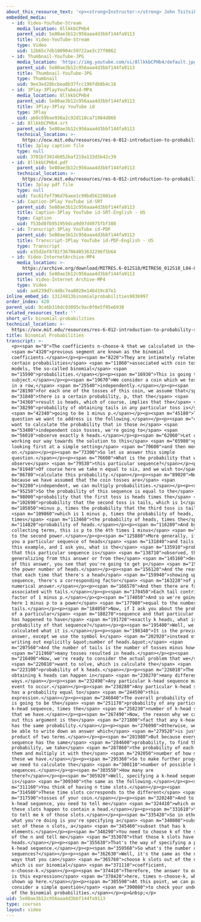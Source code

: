 ```yaml
---
about_this_resource_text: '<p><strong>Instructor:</strong> John Tsitsiklis</p>'
embedded_media:
  - id: Video-YouTube-Stream
    media_location: 8llkkbCPHb4
    parent_uid: 5e80ae3b12c956aaa4d3bbf144fa9113
    title: Video-YouTube-Stream
    type: Video
    uid: 12b65c7db100904c59722ae3c27f0862
  - id: Thumbnail-YouTube-JPG
    media_location: 'https://img.youtube.com/vi/8llkkbCPHb4/default.jpg'
    parent_uid: 5e80ae3b12c956aaa4d3bbf144fa9113
    title: Thumbnail-YouTube-JPG
    type: Thumbnail
    uid: 9ee3ed28bcbea0b37fcc196fdb8b4c16
  - id: 3Play-3PlayYouTubeid-MP4
    media_location: 8llkkbCPHb4
    parent_uid: 5e80ae3b12c956aaa4d3bbf144fa9113
    title: 3Play-3Play YouTube id
    type: 3Play
    uid: ab0c69bae936a2c92d118ca71984d866
  - id: 8llkkbCPHb4.srt
    parent_uid: 5e80ae3b12c956aaa4d3bbf144fa9113
    technical_location: >-
      https://ocw.mit.edu/resources/res-6-012-introduction-to-probability-spring-2018/part-i-the-fundamentals/binomial-probabilities/8llkkbCPHb4.srt
    title: 3play caption file
    type: null
    uid: 3701bf3914b052baf219a133d5b42c39
  - id: 8llkkbCPHb4.pdf
    parent_uid: 5e80ae3b12c956aaa4d3bbf144fa9113
    technical_location: >-
      https://ocw.mit.edu/resources/res-6-012-introduction-to-probability-spring-2018/part-i-the-fundamentals/binomial-probabilities/8llkkbCPHb4.pdf
    title: 3play pdf file
    type: null
    uid: fac61fef796d76aee1c99bd5622001e8
  - id: Caption-3Play YouTube id-SRT
    parent_uid: 5e80ae3b12c956aaa4d3bbf144fa9113
    title: Caption-3Play YouTube id-SRT-English - US
    type: Caption
    uid: f53bd8fb951959dca9d97d4975fbf308
  - id: Transcript-3Play YouTube id-PDF
    parent_uid: 5e80ae3b12c956aaa4d3bbf144fa9113
    title: Transcript-3Play YouTube id-PDF-English - US
    type: Transcript
    uid: e35d2ef8781f367064053632296f5b64
  - id: Video-InternetArchive-MP4
    media_location: >-
      https://archive.org/download/MITRES.6-012S18/MITRES6_012S18_L04-05_300k.mp4
    parent_uid: 5e80ae3b12c956aaa4d3bbf144fa9113
    title: Video-Internet Archive-MP4
    type: Video
    uid: aa6239d7c4d8c7ea8028e146d19c87e1
inline_embed_id: 13124813binomialprobabilities9036997
order_index: 420
parent_uid: 9ca6b310dc93095c9ac0f0e5f95e6930
related_resources_text: ''
short_url: binomial-probabilities
technical_location: >-
  https://ocw.mit.edu/resources/res-6-012-introduction-to-probability-spring-2018/part-i-the-fundamentals/binomial-probabilities
title: Binomial Probabilities
transcript: >-
  <p><span m="0">The coefficients n-choose-k that we calculated in the</span>
  <span m="4320">previous segment are known as the binomial
  coefficients.</span></p><p><span m="8220">They are intimately related to
  certain probabilities</span> <span m="11060">associated with coin tossing
  models, the so-called binomial</span> <span
  m="15590">probabilities.</span></p><p><span m="16930">This is going to be our
  subject.</span></p><p><span m="19670">We consider a coin which we toss n times
  in a row,</span> <span m="25540">independently.</span></p><p><span
  m="28190">For each one of the tosses of this coin, we assume that</span> <span
  m="31840">there is a certain probability, p, that the</span> <span
  m="34360">result is heads, which of course, implies that the</span> <span
  m="38290">probability of obtaining tails in any particular toss is</span>
  <span m="42340">going to be 1 minus p.</span></p><p><span m="45180">The
  question we want to address is the following.</span></p><p><span m="49740">We
  want to calculate the probability that in those n</span> <span
  m="53400">independent coin tosses, we're going to</span> <span
  m="56010">observe exactly k heads.</span></p><p><span m="62060">Let us start
  working our way towards the solution to this</span> <span m="65980">problem by
  looking first at a simple setting</span> <span m="70600">and then move
  on.</span></p><p><span m="73300">So let us answer this simple
  question.</span></p><p><span m="76600">What is the probability that we
  observe</span> <span m="79530">this particular sequence?</span></p><p><span
  m="81940">Of course here we take n equal to six, and we wish to</span> <span
  m="86780">calculate this probability.</span></p><p><span m="89020">Now,
  because we have assumed that the coin tosses are</span> <span
  m="92200">independent, we can multiply probabilities.</span></p><p><span
  m="95250">So the probability of this sequence is equal to the</span> <span
  m="98000">probability that the first toss is heads times the</span> <span
  m="102690">probability that the second toss is tails, which is 1</span> <span
  m="105850">minus p, times the probability that the third toss is tails,</span>
  <span m="109860">which is 1 minus p, times the probability of heads,
  times</span> <span m="113460">the probability of heads, times the</span> <span
  m="114820">probability of heads.</span></p><p><span m="116289">And by
  collecting terms, this is p to the 4th times 1 minus</span> <span m="121290">p
  to the second power.</span></p><p><span m="125880">More generally, if I give
  you a particular sequence of heads</span> <span m="131840">and tails, as in
  this example, and I ask you, what is the</span> <span m="135910">probability
  that this particular sequence is</span> <span m="138710">observed, then by
  generalizing from this answer or from the</span> <span m="145160">derivation
  of this answer, you see that you're going to get p</span> <span m="151170">to
  the power number of heads.</span></p><p><span m="156120">And the reason is
  that each time that there's a head</span> <span m="159940">showing up in this
  sequence, there's a corresponding factor</span> <span m="163220">of p in this
  numerical answer.</span></p><p><span m="166570">And then there are factors
  associated with tails.</span></p><p><span m="170450">Each tail contributes a
  factor of 1 minus p.</span></p><p><span m="174050">And so we're going to have
  here 1 minus p to a power</span> <span m="177980">equal to the number of
  tails.</span></p><p><span m="184050">Now, if I ask you about the probability
  of a particular</span> <span m="188270">sequence and that particular sequence
  has happened to have</span> <span m="191720">exactly k heads, what is the
  probability of that sequence?</span></p><p><span m="195400">Well, we already
  calculated what it is.</span></p><p><span m="198340">It is the previous
  answer, except we use the symbol k</span> <span m="202920">instead of just
  writing out explicitly &quot;number of heads.&quot;</span> <span
  m="207560">And the number of tails is the number of tosses minus how</span>
  <span m="211960">many tosses resulted in heads.</span></p><p><span
  m="216400">Now, we're ready to consider the actual problem that we</span>
  <span m="220810">want to solve, which is calculate the</span> <span
  m="223100">probability of k heads.</span></p><p><span m="226010">The event of
  obtaining k heads can happen in</span> <span m="230270">many different
  ways.</span></p><p><span m="232490">Any particular k-head sequence makes that
  event to occur.</span></p><p><span m="238280">Any particular k-head sequence
  has a probability equal to</span> <span m="244590">this
  expression.</span></p><p><span m="246840">The overall probability of k heads
  is going to be the</span> <span m="251170">probability of any particular
  k-head sequence, times the</span> <span m="258230">number of k-head sequences
  that we have.</span></p><p><span m="267490">Now, the reason why we can carry
  out this argument is the</span> <span m="271800">fact that any k-head sequence
  has the same probability.</span></p><p><span m="276090">Otherwise, we wouldn't
  be able to write down an answer which</span> <span m="279520">is just the
  product of two terms.</span></p><p><span m="281980">But because every k-head
  sequence has the same</span> <span m="284600">probability, to find the overall
  probability, we take</span> <span m="287860">the probability of each one of
  them and multiply it with the</span> <span m="292050">number of how many of
  these we have.</span></p><p><span m="295360">So to make further progress, now
  we need to calculate the</span> <span m="300110">number of possible k-head
  sequences.</span></p><p><span m="303550">How many are
  there?</span></p><p><span m="305920">Well, specifying a k-head sequence
  is</span> <span m="309340">the same as the following.</span></p><p><span
  m="311160">You think of having n time slots.</span></p><p><span
  m="314580">These time slots corresponds to the different</span> <span
  m="317590">tosses of your coin.</span></p><p><span m="320240">And to specify a
  k-head sequence, you need to tell me</span> <span m="324410">which ones of
  these slots happen to contain a head.</span></p><p><span m="331610">You need
  to tell me k of those slots.</span></p><p><span m="335420">So in other words,
  what you're doing is you're specifying a</span> <span m="340800">subset of the
  set of these n slots, a</span> <span m="345460">subset that has k
  elements.</span></p><p><span m="348290">You need to choose k of the slots out
  of the n and tell me</span> <span m="353070">that those k slots have
  heads.</span></p><p><span m="355630">That's the way of specifying a particular
  k-head sequence.</span></p><p><span m="359560">So what's the number of k-head
  sequences?</span></p><p><span m="362630">Well, it's the same as the number of
  ways that you can</span> <span m="365760">choose k slots out of the n slots,
  which is our binomial</span> <span m="371110">coefficient,
  n-choose-k.</span></p><p><span m="374410">Therefore, the answer to our problem
  is this expression</span> <span m="378420">here, times n-choose-k, which is
  shown up here.</span></p><p><span m="385590">At this point, we can pause and
  consider a simple question</span> <span m="390080">to check your understanding
  of the binomial probabilities.</span></p><p>&nbsp;</p>
uid: 5e80ae3b12c956aaa4d3bbf144fa9113
type: courses
layout: video
---
```

